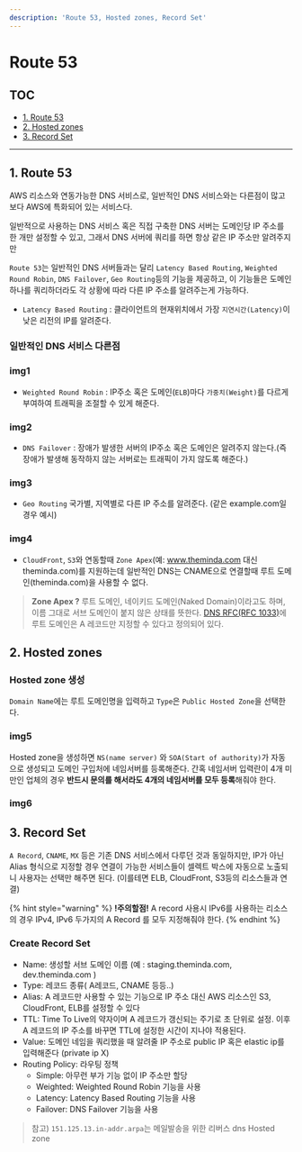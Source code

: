 ```yaml
---
description: 'Route 53, Hosted zones, Record Set'
---
```


# Route 53


## TOC
- [1. Route 53](#1-route-53)
- [2. Hosted zones](#2-hosted-zones)
- [3. Record Set](#3-record-set)
---	

## 1. Route 53

AWS 리소스와 연동가능한 DNS 서비스로, 일반적인 DNS 서비스와는 다른점이 많고 보다 AWS에 특화되어 있는 서비스다.

일반적으로 사용하는 DNS 서비스 혹은 직접 구축한 DNS 서버는 도메인당 IP 주소를 한 개만 설정할 수 있고, 그래서 DNS 서버에 쿼리를 하면 항상 같은 IP 주소만 알려주지만

`Route 53`는 일반적인 DNS 서버들과는 달리 `Latency Based Routing`, `Weighted Round Robin`, `DNS Failover`, `Geo Routing`등의 기능을 제공하고, 이 기능들은 도메인 하나를 쿼리하더라도 각 상황에 따라 다른 IP 주소를 알려주는게 가능하다.

- `Latency Based Routing` : 클라이언트의 현재위치에서 가장 `지연시간(Latency)`이 낮은 리전의 IP를 알려준다.

### 일반적인 DNS 서비스 다른점

### img1

- `Weighted Round Robin` : IP주소 혹은 도메인(`ELB`)마다 `가중치(Weight)`를 다르게 부여하여 트래픽을 조절할 수 있게 해준다.

### img2

- `DNS Failover` : 장애가 발생한 서버의 IP주소 혹은 도메인은 알려주지 않는다.(즉 장애가 발생해 동작하지 않는 서버로는 트래픽이 가지 않도록 해준다.)

### img3

- `Geo Routing` 국가별, 지역별로 다른 IP 주소를 알려준다. (같은 example.com일 경우 예시)

### img4


- `CloudFront`, `S3`와 연동할때 `Zone Apex`(예: www.theminda.com 대신 theminda.com)를 지원하는데 일반적인 DNS는 CNAME으로 연결할때 루트 도메인(theminda.com)을 사용할 수 없다.

> **Zone Apex ?**
> 루트 도메인, 네이키드 도메인(Naked Domain)이라고도 하며,
> 이름 그대로 서브 도메인이 붙지 않은 상태를 뜻한다.
> [DNS RFC(RFC 1033)](https://www.ietf.org/rfc/rfc1033.txt)에 루트 도메인은 A 레코드만 지정할 수 있다고 정의되어 있다.


## 2. Hosted zones

### Hosted zone 생성
`Domain Name`에는 루트 도메인명을 입력하고 `Type`은 `Public Hosted Zone`을 선택한다.

### img5

Hosted zone을 생성하면 `NS(name server)` 와  `SOA(Start of authority)`가 자동으로 생성되고
도메인 구입처에 네임서버를 등록해준다.
간혹 네임서버 입력란이 4개 미만인 업체의 경우 **반드시 문의를 해서라도 4개의 네임서버를 모두 등록**해줘야 한다.

### img6

## 3. Record Set

`A Record`, `CNAME`, `MX` 등은 기존 DNS 서비스에서 다루던 것과 동일하지만, 
IP가 아닌 Alias 형식으로 지정할 경우 연결이 가능한 서비스들이 셀렉트 박스에 자동으로 노출되니 사용자는  선택만 해주면 된다.
(이를테면 ELB, CloudFront, S3등의 리소스들과 연결)

{% hint style="warning" %}
**!주의할점!**
A record 사용시 IPv6를 사용하는 리소스의 경우 IPv4, IPv6 두가지의 A Record 를 모두 지정해줘야 한다.
{% endhint %}


### Create Record Set

- Name: 생성할 서브 도메인 이름 (예 : staging.theminda.com, dev.theminda.com )
- Type: 레코드 종류( A레코드, CNAME 등등..)
- Alias: A 레코드만 사용할 수 있는 기능으로 IP 주소 대신 AWS 리소스인 S3, CloudFront, ELB를 설정할 수 있다
- TTL: Time To Live의 약자이며 A 레코드가 갱신되는 주기로 초 단위로 설정. 이후 A 레코드의 IP 주소를 바꾸면 TTL에 설정한 시간이 지나야 적용된다.
- Value: 도메인 네임을 쿼리했을 때 알려줄 IP 주소로 public IP 혹은 elastic ip를 입력해준다 (private ip X)
- Routing Policy: 라우팅 정책
    - Simple: 아무런 부가 기능 없이 IP 주소만 할당
    - Weighted: Weighted Round Robin 기능을 사용
    - Latency: Latency Based Routing 기능을 사용
    - Failover: DNS Failover 기능을 사용

> 참고) `151.125.13.in-addr.arpa`는 메일발송을 위한 리버스 dns Hosted zone

